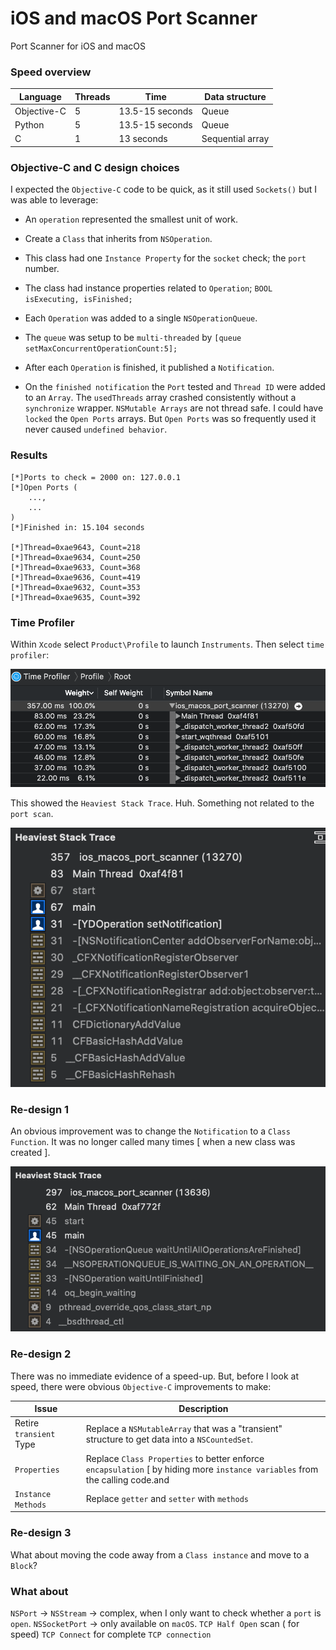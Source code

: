 # iOS and macOS Port Scanner
Port Scanner for iOS and macOS

### Speed overview

Language  |Threads |Time | Data structure
--|---|--|--
Objective-C | 5 | 13.5-15 seconds | Queue
Python | 5 |  13.5-15 seconds | Queue
C  | 1 | 13 seconds | Sequential array


### Objective-C and C design choices
I expected the `Objective-C` code to be quick, as it still used `Sockets()` but I was able to leverage:
 - An `operation` represented the smallest unit of work.
 - Create a `Class` that inherits from `NSOperation`.
 - This class had one `Instance Property` for the `socket` check; the `port` number.
 - The class had instance properties related to `Operation`; `BOOL isExecuting, isFinished;`

 - Each `Operation` was added to a single `NSOperationQueue`.
 - The `queue` was setup to be `multi-threaded` by `[queue setMaxConcurrentOperationCount:5];`
 - After each `Operation` is finished, it published a `Notification`.
 - On the `finished notification` the `Port` tested and `Thread ID` were added to an `Array`.  The `usedThreads` array crashed consistently without a `synchronize` wrapper.  `NSMutable Arrays` are not thread safe.  I could have `locked` the `Open Ports` arrays.  But `Open Ports` was so frequently used it never caused `undefined behavior`.

### Results
```
[*]Ports to check = 2000 on: 127.0.0.1
[*]Open Ports (
    ...,
    ...
)
[*]Finished in: 15.104 seconds

[*]Thread=0xae9643, Count=218
[*]Thread=0xae9634, Count=250
[*]Thread=0xae9633, Count=368
[*]Thread=0xae9636, Count=419
[*]Thread=0xae9632, Count=353
[*]Thread=0xae9635, Count=392
```
### Time Profiler
Within `Xcode` select `Product\Profile` to launch `Instruments`. Then select `time profiler`:

![time_profiler](/images/2021/01/time-profiler.png)


This showed the `Heaviest Stack Trace`. Huh.  Something not related to the `port scan`.

![heaviest_stack_trace](images/2021/01/heaviest-stack-trace.png)

### Re-design 1
An obvious improvement was to change the `Notification` to a `Class Function`. It was no longer called many times [ when a new class was created ].

![wait_until_ops_are_finished](images/2021/01/wait-until-ops-are-finished.png)

### Re-design 2
There was no immediate evidence of a speed-up.  But, before I look at speed, there were obvious `Objective-C` improvements to make:

Issue  | Description
--|--
Retire `transient` Type |  Replace a `NSMutableArray` that was a "transient" structure to get data into a `NSCountedSet`.
`Properties`|  Replace `Class Properties` to better enforce `encapsulation` [ by hiding more `instance variables` from the calling code.and
`Instance Methods`  |  Replace `getter` and `setter` with `methods`


### Re-design 3
What about moving the code away from a `Class instance` and move to a `Block`?



### What about
`NSPort`            ->
`NSStream`          -> complex, when I only want to check whether a `port` is `open`.
`NSSocketPort` -> only available on `macOS`.
`TCP Half Open` scan ( for speed)
`TCP Connect` for complete `TCP connection`
